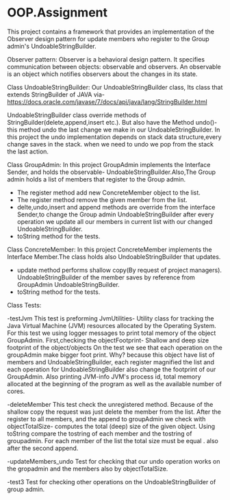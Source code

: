 # OOP.Assignment
This project contains a framework that provides an implementation of the Observer design pattern 
for update members who register to the Group admin's UndoableStringBuilder.

Observer pattern:
Observer is a behavioral design pattern. It specifies communication between objects: observable and observers.
An observable is an object which notifies observers about the changes in its state.

Class UndoableStringBuilder:
Our UndoableStringBuilder class, Its class that extends StringBuilder of JAVA via-
https://docs.oracle.com/javase/7/docs/api/java/lang/StringBuilder.html

UndoableStringBuilder class override methods of StringBuilder(delete,append,insert etc.).
But also have the Method undo()- this method undo the last change we make in our UndoableStringBuilder.
In this project the undo implementation depends on stack data structure,every change saves in the stack. when we need to undo we pop from the stack the last action.

Class GroupAdmin:
In this project GroupAdmin implements the Interface Sender, and holds the observable- UndoableStringBuilder.Also,The Group admin holds a list of members that register to the Group admin.
- The register method add new ConcreteMember object to the list.
- The register method remove the given member from the list.
- delte,undo,insert and append methods are override from the interface Sender,to change the Group admin UndoableStringBuilder
after every operation we update all our members in current list with our changed UndoableStringBuilder.
- toString method for the tests.

Class ConcreteMember:
In this project ConcreteMember implements the Interface Member.The class holds also UndoableStringBuilder that updates.
- update method performs shallow copy(By request of project managers). 
UndoableStringBuilder of the member saves by reference from GroupAdmin UndoableStringBuilder.
- toString method for the tests.

Class Tests:

-testJvm
This test is preforming JvmUtilities- Utility class for tracking the Java Virtual Machine (JVM) resources allocated by the Operating System.
For this test we using logger messages to print total memory of the object GroupAdmin.
First,checking the objectFootprint- Shallow and deep size footprint of the object/objects
On the test we see that each operation on the groupAdmin make bigger foot print.
Why? because this object have list of members and UndoableStringBuilder, each register magnified the list and each operation for UndoableStringBuilder also change the footprint of our GroupAdmin.
Also printing JVM-info
JVM's process id, total memory allocated at the beginning of the program as well as the available number of cores.


-deleteMember
This test check the unregistered method. Because of the shallow copy the request was just delete the member from the list. 
After the register to all members, and the append to groupAdmin we check with objectTotalSize-
computes the total (deep) size of the given object.
Using toString compare the tostring of each member and the tostring of groupadmin.
For each member of the list the total size must be equal . also after the second append.


-updateMembers_undo
Test for checking  that our undo operation  works on the gropadmin and the members also by objectTotalSize.

-test3
Test for checking other operations on the UndoableStringBuilder of group admin.







